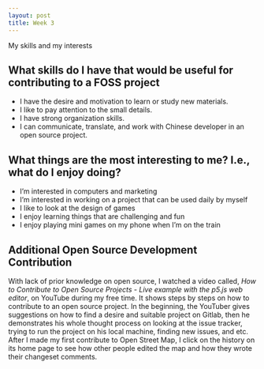 ```yaml
---
layout: post
title: Week 3
---
```



My skills and my interests

What skills do I have that would be useful for contributing to a FOSS project
---

- I have the desire and motivation to learn or study new materials. 
- I like to pay attention to the small details.
- I have strong organization skills.
- I can communicate, translate, and work with Chinese developer in an open source project.


What things are the most interesting to me? I.e., what do I enjoy doing?
---

- I’m interested in computers and marketing
- I’m interested in working on a project that can be used daily by myself
- I like to look at the design of games
- I enjoy learning things that are challenging and fun
- I enjoy playing mini games on my phone when I’m on the train

Additional Open Source Development Contribution
---

With lack of prior knowledge on open source, I watched a video called, *How to Contribute to Open Source Projects - Live example with the p5.js web editor*, on YouTube during my free time. It shows steps by steps on how to contribute to an open source project. In the beginning, the YouTuber gives suggestions on  how to find a desire and suitable project on Gitlab, then he demonstrates his whole thought process on looking at the issue tracker, trying to run the project on his local machine, finding new issues, and etc. After I made my first contribute to Open Street Map, I click on the history on its home page to see how other people edited the map and how they wrote their changeset comments.